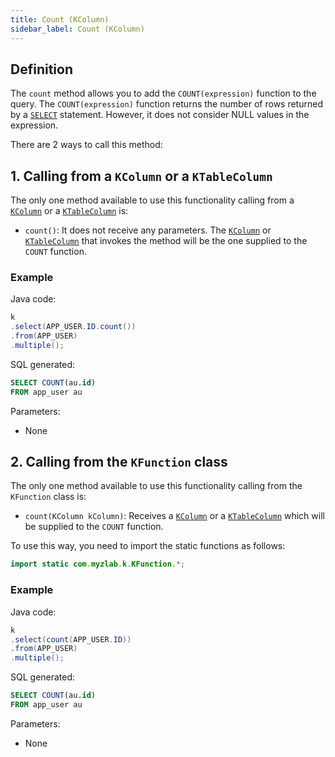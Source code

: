 ```yaml
---
title: Count (KColumn)
sidebar_label: Count (KColumn)
---
```


## Definition

The `count` method allows you to add the `COUNT(expression)` function to the query. The `COUNT(expression)` function returns the number of rows returned by a [`SELECT`](/docs/select-statement/select/introduction) statement. However, it does not consider NULL values in the expression.

There are 2 ways to call this method:

## 1. Calling from a `KColumn` or a `KTableColumn`

The only one method available to use this functionality calling from a [`KColumn`](/docs/select-statement/select/introduction#2-kcolumn) or a [`KTableColumn`](/docs/select-statement/select/introduction#1-ktablecolumn) is:

- `count()`: It does not receive any parameters. The [`KColumn`](/docs/select-statement/select/introduction#2-kcolumn) or [`KTableColumn`](/docs/select-statement/select/introduction#1-ktablecolumn) that invokes the method will be the one supplied to the `COUNT` function.

### Example

Java code:

```java
k
.select(APP_USER.ID.count())
.from(APP_USER)
.multiple();
```

SQL generated:

```sql
SELECT COUNT(au.id)
FROM app_user au
```

Parameters:

- None

## 2. Calling from the `KFunction` class

The only one method available to use this functionality calling from the `KFunction` class is:

- `count(KColumn kColumn)`: Receives a [`KColumn`](/docs/select-statement/select/introduction#2-kcolumn) or a [`KTableColumn`](/docs/select-statement/select/introduction#1-ktablecolumn) which will be supplied to the `COUNT` function.

To use this way, you need to import the static functions as follows:

```java
import static com.myzlab.k.KFunction.*;
```

### Example

Java code:

```java
k
.select(count(APP_USER.ID))
.from(APP_USER)
.multiple();
```

SQL generated:

```sql
SELECT COUNT(au.id)
FROM app_user au
```

Parameters:

- None